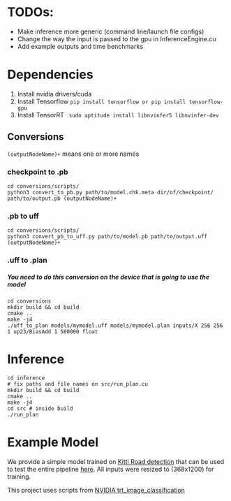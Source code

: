 # TODOs:

- Make inference more generic (command line/launch file configs)
- Change the way the input is passed to the gpu in InferenceEngine.cu
- Add example outputs and time benchmarks

# Dependencies
1. Install nvidia drivers/cuda
2. Install Tensorflow ```pip install tensorflow or pip install tensorflow-gpu```
3. Install TensorRT ``` sudo aptitude install libnvinfer5 libnvinfer-dev```

## Conversions

`(outputNodeName)+` means one or more names

### checkpoint to .pb
```
cd conversions/scripts/
python3 convert_to_pb.py path/to/model.chk.meta dir/of/checkpoint/ path/to/output.pb (outputNodeName)+
```

### .pb to uff
```
cd conversions/scripts/
python3 convert_pb_to_uff.py path/to/model.pb path/to/output.uff (outputNodeName)+
```

### .uff to .plan
##### You need to do this conversion on the device that is going to use the model
```
cd conversions
mkdir build && cd build
cmake ..
make -j4
./uff_to_plan models/mymodel.uff models/mymodel.plan inputs/X 256 256 1 up23/BiasAdd 1 500000 float
```

# Inference

```
cd inference
# fix paths and file names on src/run_plan.cu
mkdir build && cd build
cmake ..
make -j4
cd src # inside build
./run_plan
```

# Example Model

We provide a simple model trained on [Kitti Road detection](http://www.cvlibs.net/datasets/kitti/eval_road.php) that can be used to test the entire pipeline [here](https://drive.google.com/drive/folders/12T8LE0TrVuoZUSMmXvwAZeWKNbiDMTqt?usp=sharing). All inputs were resized to (368x1200) for training.



This project uses scripts from [NVIDIA trt_image_classification](https://github.com/NVIDIA-AI-IOT/tf_to_trt_image_classification)
